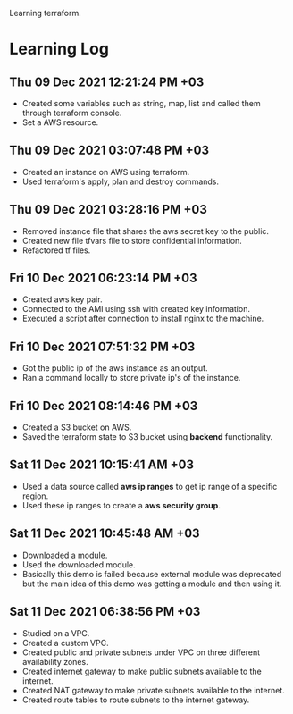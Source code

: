 Learning terraform.

# Learning Log
## Thu 09 Dec 2021 12:21:24 PM +03
- Created some variables such as string, map, list and called them through terraform console.
- Set a AWS resource.
## Thu 09 Dec 2021 03:07:48 PM +03
- Created an instance on AWS using terraform. 
- Used terraform's apply, plan and destroy commands.
## Thu 09 Dec 2021 03:28:16 PM +03
- Removed instance file that shares the aws secret key to the public.
- Created new file tfvars file to store confidential information.
- Refactored tf files.
## Fri 10 Dec 2021 06:23:14 PM +03
- Created aws key pair.
- Connected to the AMI using ssh with created key information.
- Executed a script after connection to install nginx to the machine.
## Fri 10 Dec 2021 07:51:32 PM +03
- Got the public ip of the aws instance as an output.
- Ran a command locally to store private ip's of the instance.
## Fri 10 Dec 2021 08:14:46 PM +03
- Created a S3 bucket on AWS.
- Saved the terraform state to S3 bucket using **backend** functionality.
## Sat 11 Dec 2021 10:15:41 AM +03
- Used a data source called **aws ip ranges** to get ip range of a specific region.
- Used these ip ranges to create a **aws security group**.
## Sat 11 Dec 2021 10:45:48 AM +03
- Downloaded a module.
- Used the downloaded module.
- Basically this demo is failed because external module was deprecated but the main idea of this demo was getting a module and then using it.
## Sat 11 Dec 2021 06:38:56 PM +03
- Studied on a VPC.
- Created a custom VPC.
- Created public and private subnets under VPC on three different availability zones.
- Created internet gateway to make public subnets available to the internet.
- Created NAT gateway to make private subnets available to the internet.
- Created route tables to route subnets to the internet gateway.
